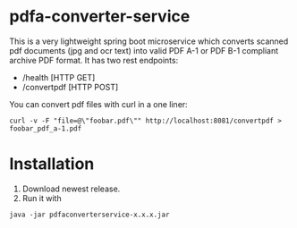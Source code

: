 # pdfa-converter-service
This is a very lightweight spring boot microservice which converts scanned pdf documents (jpg and ocr text) into valid PDF A-1 or PDF B-1 compliant archive PDF format.
It has two rest endpoints:

* /health [HTTP GET]
* /convertpdf [HTTP POST]

You can convert pdf files with curl in a one liner: 
```
curl -v -F "file=@\"foobar.pdf\"" http://localhost:8081/convertpdf > foobar_pdf_a-1.pdf
```


# Installation

1) Download newest release.
2) Run it with 
```
java -jar pdfaconverterservice-x.x.x.jar
```
